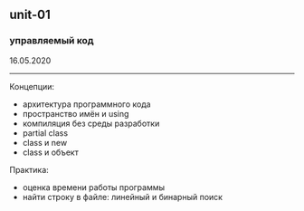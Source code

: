 ## unit-01
### управляемый код

16.05.2020  

---  

Концепции:  
* архитектура программного кода
* пространство имён и using
* компиляция без среды разработки
* partial class
* class и new
* class и объект

Практика:  
* оценка времени работы программы
* найти строку в файле: линейный и бинарный поиск